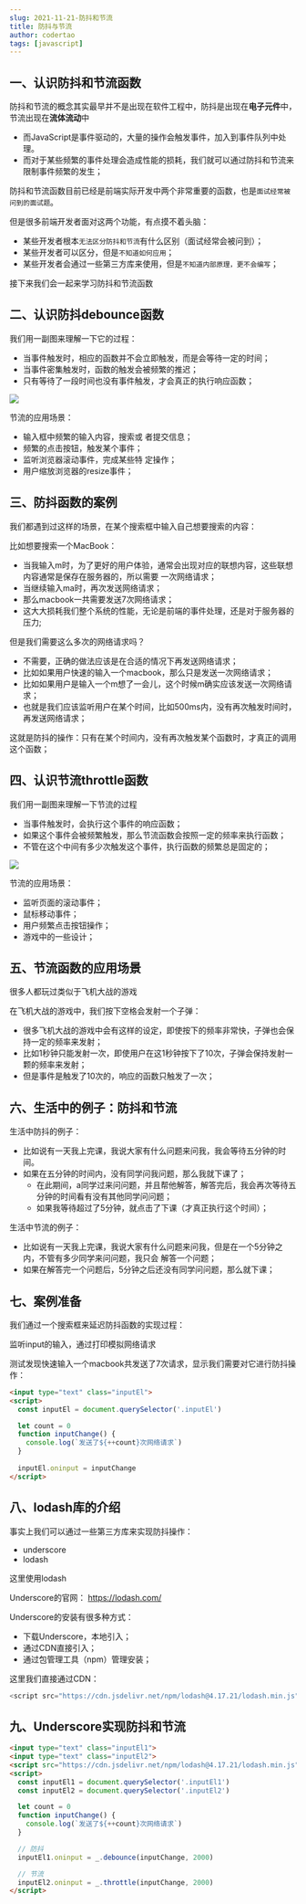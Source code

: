 ```yaml
---
slug: 2021-11-21-防抖和节流
title: 防抖与节流
author: codertao
tags: [javascript]
---
```


<!-- truncate -->


## 一、认识防抖和节流函数

防抖和节流的概念其实最早并不是出现在软件工程中，防抖是出现在**电子元件**中，节流出现在**流体流动**中
- 而JavaScript是事件驱动的，大量的操作会触发事件，加入到事件队列中处理。
- 而对于某些频繁的事件处理会造成性能的损耗，我们就可以通过防抖和节流来限制事件频繁的发生；

防抖和节流函数目前已经是前端实际开发中两个非常重要的函数，也是`面试经常被问到的面试题`。

但是很多前端开发者面对这两个功能，有点摸不着头脑：
- 某些开发者根本`无法区分防抖和节流`有什么区别（面试经常会被问到）；
- 某些开发者可以区分，但是`不知道如何应用`；
- 某些开发者会通过一些第三方库来使用，但是`不知道内部原理，更不会编写`；


接下来我们会一起来学习防抖和节流函数

## 二、认识防抖debounce函数

我们用一副图来理解一下它的过程：
- 当事件触发时，相应的函数并不会立即触发，而是会等待一定的时间；
- 当事件密集触发时，函数的触发会被频繁的推迟；
- 只有等待了一段时间也没有事件触发，才会真正的执行响应函数；

![](https://gitee.com/itsandy/picgo-img/raw/master/JavaScript/防抖函数.jpg)

节流的应用场景：
- 输入框中频繁的输入内容，搜索或
者提交信息；
- 频繁的点击按钮，触发某个事件；
- 监听浏览器滚动事件，完成某些特
定操作；
- 用户缩放浏览器的resize事件；

## 三、防抖函数的案例

我们都遇到过这样的场景，在某个搜索框中输入自己想要搜索的内容：

比如想要搜索一个MacBook：
- 当我输入m时，为了更好的用户体验，通常会出现对应的联想内容，这些联想内容通常是保存在服务器的，所以需要
一次网络请求；
- 当继续输入ma时，再次发送网络请求；
- 那么macbook一共需要发送7次网络请求；
- 这大大损耗我们整个系统的性能，无论是前端的事件处理，还是对于服务器的压力;

但是我们需要这么多次的网络请求吗？
- 不需要，正确的做法应该是在合适的情况下再发送网络请求；
- 比如如果用户快速的输入一个macbook，那么只是发送一次网络请求；
- 比如如果用户是输入一个m想了一会儿，这个时候m确实应该发送一次网络请求；
- 也就是我们应该监听用户在某个时间，比如500ms内，没有再次触发时间时，再发送网络请求；

这就是防抖的操作：只有在某个时间内，没有再次触发某个函数时，才真正的调用这个函数；


## 四、认识节流throttle函数

我们用一副图来理解一下节流的过程
- 当事件触发时，会执行这个事件的响应函数；
- 如果这个事件会被频繁触发，那么节流函数会按照一定的频率来执行函数；
- 不管在这个中间有多少次触发这个事件，执行函数的频繁总是固定的；

![](https://gitee.com/itsandy/picgo-img/raw/master/JavaScript/节流函数.jpg)

节流的应用场景：
- 监听页面的滚动事件；
- 鼠标移动事件；
- 用户频繁点击按钮操作；
- 游戏中的一些设计；

## 五、节流函数的应用场景

很多人都玩过类似于飞机大战的游戏

在飞机大战的游戏中，我们按下空格会发射一个子弹：
- 很多飞机大战的游戏中会有这样的设定，即使按下的频率非常快，子弹也会保持一定的频率来发射；
- 比如1秒钟只能发射一次，即使用户在这1秒钟按下了10次，子弹会保持发射一颗的频率来发射；
- 但是事件是触发了10次的，响应的函数只触发了一次；

## 六、生活中的例子：防抖和节流

生活中防抖的例子：
- 比如说有一天我上完课，我说大家有什么问题来问我，我会等待五分钟的时间。
- 如果在五分钟的时间内，没有同学问我问题，那么我就下课了；
  - 在此期间，a同学过来问问题，并且帮他解答，解答完后，我会再次等待五分钟的时间看有没有其他同学问问题；
  - 如果我等待超过了5分钟，就点击了下课（才真正执行这个时间）；

生活中节流的例子：
- 比如说有一天我上完课，我说大家有什么问题来问我，但是在一个5分钟之内，不管有多少同学来问问题，我只会
解答一个问题；
- 如果在解答完一个问题后，5分钟之后还没有同学问问题，那么就下课；

## 七、案例准备

我们通过一个搜索框来延迟防抖函数的实现过程：

监听input的输入，通过打印模拟网络请求

测试发现快速输入一个macbook共发送了7次请求，显示我们需要对它进行防抖操作：

```html 
<input type="text" class="inputEl">
<script>
  const inputEl = document.querySelector('.inputEl')

  let count = 0
  function inputChange() {
    console.log(`发送了${++count}次网络请求`)
  }
  
  inputEl.oninput = inputChange
</script>
```

## 八、lodash库的介绍

事实上我们可以通过一些第三方库来实现防抖操作：
- underscore
- lodash

这里使用lodash

Underscore的官网： https://lodash.com/

Underscore的安装有很多种方式：
- 下载Underscore，本地引入；
- 通过CDN直接引入；
- 通过包管理工具（npm）管理安装；

这里我们直接通过CDN：

```js
<script src="https://cdn.jsdelivr.net/npm/lodash@4.17.21/lodash.min.js"></script>
```

## 九、Underscore实现防抖和节流

```html
<input type="text" class="inputEl1">
<input type="text" class="inputEl2">
<script src="https://cdn.jsdelivr.net/npm/lodash@4.17.21/lodash.min.js"></script>
<script>
  const inputEl1 = document.querySelector('.inputEl1')
  const inputEl2 = document.querySelector('.inputEl2')

  let count = 0
  function inputChange() {
    console.log(`发送了${++count}次网络请求`)
  }

  // 防抖
  inputEl1.oninput = _.debounce(inputChange, 2000)

  // 节流
  inputEl2.oninput = _.throttle(inputChange, 2000)
</script>
```

<!-- preview -->
<!-- keywords -->

